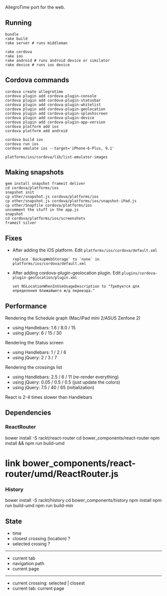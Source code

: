 AllegroTime port for the web.

## Running

    bundle
    rake build
    rake server # runs middleman

    rake cordova
    rake ios
    rake android # runs android device or similator
    rake device # runs ios device

## Cordova commands

    cordova create allegrotime
    cordova plugin add cordova-plugin-console
    cordova plugin add cordova-plugin-statusbar
    cordova plugin add cordova-plugin-whitelist
    cordova plugin add cordova-plugin-geolocation
    cordova plugin add cordova-plugin-splashscreen
    cordova plugin add cordova-plugin-device
    cordova plugin add cordova-plugin-app-version
    cordova platform add ios
    cordova platform add android

    cordova build ios
    cordova run ios
    cordova emulate ios --target='iPhone-6-Plus, 9.1'

    platforms/ios/cordova/lib/list-emulator-images


## Making snapshots

    gem install snapshot frameit deliver
    cd cordova/platforms/ios
    snapshot init
    cp other/snapshot.js cordova/platforms/ios
    cp other/snapshot.js cordova/platforms/ios/snapshot-iPad.js
    cp other/Snapfile cordova/platforms/ios
    uncomment the stuff in the app.js
    snapshot
    cd cordova/platforms/ios/screenshots
    frameit silver


## Fixes

  * After adding the iOS platform. Edit `platforms/ios/cordova/default.xml`

        replace `BackupWebStorage` to `none` in platforms/ios/cordova/default.xml

  * After adding cordova-plugin-geolocation plugin. Edit `plugins/cordova-plugin-geolocation/plugin.xml`

        set NSLocationWhenInUseUsageDescription to "Требуется для определения ближайшего ж/д переезда."


## Performance

Rendering the Schedule graph (Mac/iPad mini 2/ASUS Zenfone 2)

 * using Handlebars: 1.6 / 8.0 / 15
 * using jQuery: 6 / 15 / 30

Rendering the Status screen

* using Handlebars: 1 / 2 / 6
* using jQuery: 2 / 3 / 7

Rendering the crossings list

* using Handlebars: 2.5 / 6 / 11 (re-render everything)
* using jQuery: 0.05 / 0.5 / 0.5 (just update the colors)
* using jQuery: 7.5 / 40 / 65 (initialization)

React is 2-4 times slower than Handlebars


## Dependencies

### ReactRouter

bower install -S rackt/react-router
cd bower_components/react-router
npm install && npm run build-umd
# link bower_components/react-router/umd/ReactRouter.js

### History

bower install -S rackt/history
cd bower_components/history
npm install
npm run build-umd
npm run build-min


## State

* time
* closest crossing (location) ?
* selected crosing ?
***
* current tab
* navigation path
* current page
***
* current crossing: selected | closest
* current tab: current page

